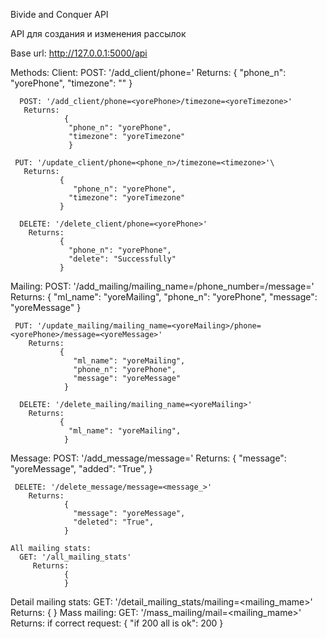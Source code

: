 Вivide and Сonquer API

API для создания и изменения рассылок

Base url: http://127.0.0.1:5000/api

  Methods:
    Client:
      POST: '/add_client/phone=<yorePhone>'
        Returns:
                {
                  "phone_n": "yorePhone",
                  "timezone": ""
                }
  
      POST: '/add_client/phone=<yorePhone>/timezone=<yoreTimezone>'
       Returns:
                {
                 "phone_n": "yorePhone",
                 "timezone": "yoreTimezone"
                 }
  
     PUT: '/update_client/phone=<phone_n>/timezone=<timezone>'\
       Returns:
               {
                  "phone_n": "yorePhone",
                 "timezone": "yoreTimezone"
               }
  
      DELETE: '/delete_client/phone=<yorePhone>'
        Returns:
               {
                 "phone_n": "yorePhone",
                 "delete": "Successfully"
               }
  
  Mailing:
     POST: '/add_mailing/mailing_name=<yoreMailing>/phone_number=<yorePhone>/message=<yoreMessage>'
        Returns:
               {
                  "ml_name": "yoreMailing", 
                  "phone_n": "yorePhone", 
                  "message": "yoreMessage"
                }
  
     PUT: '/update_mailing/mailing_name=<yoreMailing>/phone=<yorePhone>/message=<yoreMessage>'
        Returns:
               {
                  "ml_name": "yoreMailing", 
                  "phone_n": "yorePhone", 
                  "message": "yoreMessage"
                }
  
      DELETE: '/delete_mailing/mailing_name=<yoreMailing>'
        Returns:
               {
                 "ml_name": "yoreMailing", 
                }
  
   Message:
      POST: '/add_message/message=<yoreMessage>'
         Returns:
               {
                 "message": "yoreMessage", 
                 "added": "True", 
               }
  
     DELETE: '/delete_message/message=<message_>'
        Returns:
                {
                  "message": "yoreMessage", 
                  "deleted": "True", 
                }
  
    All mailing stats:
      GET: '/all_mailing_stats'
         Returns:
                {
                }

   Detail mailing stats:
      GET: '/detail_mailing_stats/mailing=<mailing_mame>'
         Returns:
               {
               }
   Mass mailing:
       GET: '/mass_mailing/mail=<mailing_mame>'
         Returns:
            if correct request:
                {
                "if 200 all is ok": 200
                }
